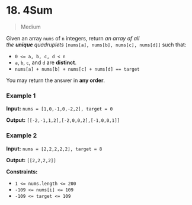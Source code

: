 # 18. 4Sum

> Medium

Given an array `nums` of `n` integers, return _an array of all the **unique** quadruplets_ `[nums[a], nums[b], nums[c], nums[d]]` such that:

-   `0 <= a, b, c, d < n`
-   `a`, `b`, `c`, and `d` are **distinct**.
-   `nums[a] + nums[b] + nums[c] + nums[d] == target`

You may return the answer in **any order**.

### Example 1

**Input:** `nums = [1,0,-1,0,-2,2], target = 0`

**Output:** `[[-2,-1,1,2],[-2,0,0,2],[-1,0,0,1]]`

### Example 2

**Input:** `nums = [2,2,2,2,2], target = 8`

**Output:** `[[2,2,2,2]]`

**Constraints:**

-   `1 <= nums.length <= 200`
-   `-109 <= nums[i] <= 109`
-   `-109 <= target <= 109`
